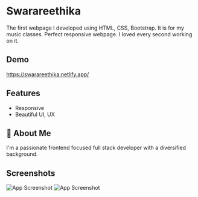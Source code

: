 
# Swarareethika

The first webpage I developed using HTML, CSS, Bootstrap. It is for my music classes. Perfect responsive webpage. I loved every second working on it.


## Demo

https://swarareethika.netlify.app/


## Features
- Responsive
- Beautiful UI, UX



## 🚀 About Me
I'm a passionate frontend focused full stack developer with a diversified background.

## Screenshots

![App Screenshot](https://res.cloudinary.com/dakjaxu4j/image/upload/v1651223098/webpages%20screenshots/swarareethika_1_wsburo.png)
![App Screenshot](https://res.cloudinary.com/dakjaxu4j/image/upload/v1651223102/webpages%20screenshots/swarareethika_2_yuvbr8.png)
